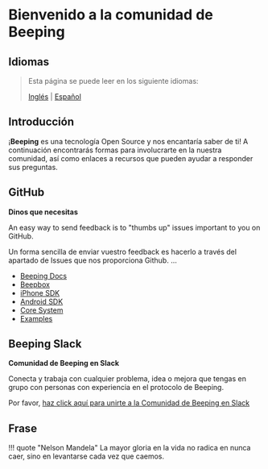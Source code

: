 # Bienvenido a la comunidad de Beeping

## Idiomas

> Esta página se puede leer en los siguiente idiomas:
>  
> [Inglés](https://docs.beeping.io/community) | [Español](https://docs-es.beeping.io/community)

## Introducción

¡**Beeping** es una tecnología Open Source y nos encantaría saber de ti! A continuación encontrarás formas para involucrarte en la nuestra comunidad, así como enlaces a recursos que pueden ayudar a responder sus preguntas.

## GitHub

**Dinos que necesitas**

An easy way to send feedback is to "thumbs up" issues important to you on GitHub.

Un forma sencilla de enviar vuestro feedback es hacerlo a través del apartado de Issues que nos proporciona Github.
 ...

* [Beeping Docs](https://github.com/beeping-io/beeping-docs/issues)
* [Beepbox](https://github.com/beeping-io/beepbox/issues)
* [iPhone SDK](https://github.com/beeping-io/sdk-iphone-objective-c/issues)
* [Android SDK](https://github.com/beeping-io/sdk-android/issues)
* [Core System](https://github.com/beeping-io/beeping-core/issues)
* [Examples](https://github.com/beeping-io/beeping-examples/issues)

## Beeping Slack

**Comunidad de Beeping en Slack**

Conecta y trabaja con cualquier problema, idea o mejora que tengas en grupo con personas con experiencia en el protocolo de Beeping.

Por favor, [haz click aquí para unirte a la Comunidad de Beeping en Slack](https://join.slack.com/t/beepingworkspace/shared_invite/enQtOTY5NDc1ODAxNzYzLTEzNmFmZjNhNDdjOTRjZDUzN2JmNmVjZWVjMGU2Yjc4MjgxMTUwNWM1Y2E2ZjMyY2NlYWUzNjQxZDZlNWQ3NTE)

## Frase

!!! quote "Nelson Mandela"
    La mayor gloria en la vida no radica en nunca caer, sino en levantarse cada vez que caemos.
